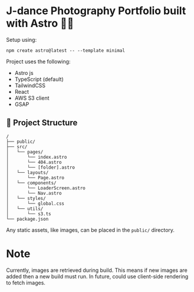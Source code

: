 # J-dance Photography Portfolio built with Astro 🧑‍🚀

Setup using:

```
npm create astro@latest -- --template minimal
```

Project uses the following:

- Astro js
- TypeScript (default)
- TailwindCSS
- React
- AWS S3 client
- GSAP

## 🚀 Project Structure

```
/
├── public/
├── src/
│   └── pages/
│       └── index.astro
│       └── 404.astro
│       └── [folder].astro
│   └── layouts/
│       └── Page.astro
│   └── components/
│       └── LoaderScreen.astro
│       └── Nav.astro
│   └── styles/
│       └── global.css
│   └── utils/
│       └── s3.ts
└── package.json
```

Any static assets, like images, can be placed in the `public/` directory.

# Note

Currently, images are retrieved during build. This means if new images are added then a new build must run.
In future, could use client-side rendering to fetch images.
